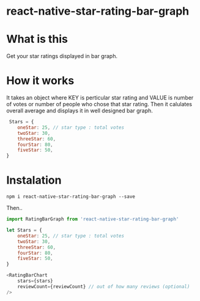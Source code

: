 # react-native-star-rating-bar-graph

# What is this

Get your star ratings displayed in bar graph.



# How it works

It takes an object where KEY is perticular star rating and VALUE is number of votes or number of people who chose that star rating. Then it calulates overall average and displays it in well designed bar graph.

```javascript
 Stars = {
    oneStar: 25, // star type : total votes
    twoStar: 30,
    threeStar: 60,
    fourStar: 80,
    fiveStar: 50,
}
```


# Instalation

`npm i react-native-star-rating-bar-graph --save`

Then..

```javascript
import RatingBarGraph from 'react-native-star-rating-bar-graph'

let Stars = {
    oneStar: 25, // star type : total votes
    twoStar: 30,
    threeStar: 60,
    fourStar: 80,
    fiveStar: 50,
}

<RatingBarChart
    stars={stars}
    reviewCount={reviewCount} // out of how many reviews (optional)
/>

```
